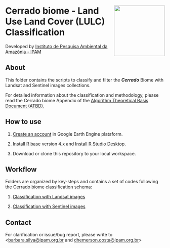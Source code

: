 <div>
    <img src='https://github.com/mapbiomas-brazil/cerrado/blob/mapbiomas60/2-general-map/www/ipam_logo.jpg?raw=true' height='auto' width='160' align='right'>
    <h1>Cerrado biome - Land Use Land Cover (LULC) Classification </h1>
</div>

Developed by [Instituto de Pesquisa Ambiental da Amazônia - IPAM](https://ipam.org.br/)<br>

## About
This folder contains the scripts to classify and filter the ***Cerrado*** Biome with Landsat and Sentinel images collections.

For detailed information about the classification and methodology, please read the Cerrado biome Appendix of the [Algorithm Theoretical Basis Document (ATBD).](https://mapbiomas.org/download-dos-atbds)

## How to use
1. [Create an account](https://signup.earthengine.google.com/) in Google Earth Engine plataform.

2. [Install R base](https://cran.r-project.org/bin/) version 4.x and [Install R Studio Desktop.](https://www.rstudio.com/products/rstudio/download/)

3. Download or clone this repository to your local workspace.

## Workflow
Folders are organized by key-steps and contains a set of codes following the Cerrado biome classification schema:

1. [Classification with Landsat images](https://github.com/mapbiomas/brazil-cerrado/tree/main/collection-landsat)

2. [Classification with Sentinel images](https://github.com/mapbiomas-brazil/cerrado/tree/mapbiomas90/2-rocky-outcrop)


## Contact
For clarification or issue/bug report, please write to <barbara.silva@ipam.org.br and dhemerson.costa@ipam.org.br>
